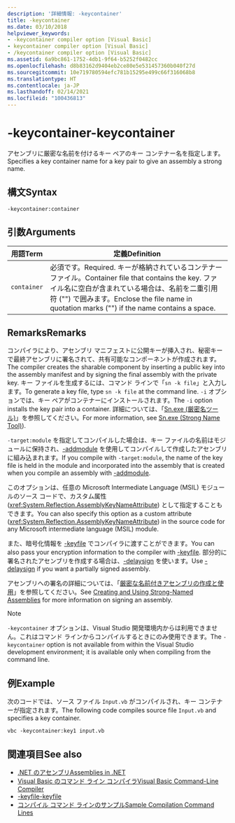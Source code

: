 ```yaml
---
description: '詳細情報: -keycontainer'
title: -keycontainer
ms.date: 03/10/2018
helpviewer_keywords:
- -keycontainer compiler option [Visual Basic]
- keycontainer compiler option [Visual Basic]
- /keycontainer compiler option [Visual Basic]
ms.assetid: 6a9bc861-1752-4db1-9f64-b5252f0482cc
ms.openlocfilehash: d8b83162d9404eb2ce80e5e531457360b040f27d
ms.sourcegitcommit: 10e719780594efc781b15295e499c66f316068b8
ms.translationtype: HT
ms.contentlocale: ja-JP
ms.lasthandoff: 02/14/2021
ms.locfileid: "100436813"
---
```

# <a name="-keycontainer"></a><span data-ttu-id="b4319-103">-keycontainer</span><span class="sxs-lookup"><span data-stu-id="b4319-103">-keycontainer</span></span>

<span data-ttu-id="b4319-104">アセンブリに厳密な名前を付けるキー ペアのキー コンテナー名を指定します。</span><span class="sxs-lookup"><span data-stu-id="b4319-104">Specifies a key container name for a key pair to give an assembly a strong name.</span></span>  
  
## <a name="syntax"></a><span data-ttu-id="b4319-105">構文</span><span class="sxs-lookup"><span data-stu-id="b4319-105">Syntax</span></span>  
  
```console  
-keycontainer:container  
```  
  
## <a name="arguments"></a><span data-ttu-id="b4319-106">引数</span><span class="sxs-lookup"><span data-stu-id="b4319-106">Arguments</span></span>  
  
|<span data-ttu-id="b4319-107">用語</span><span class="sxs-lookup"><span data-stu-id="b4319-107">Term</span></span>|<span data-ttu-id="b4319-108">定義</span><span class="sxs-lookup"><span data-stu-id="b4319-108">Definition</span></span>|  
|---|---|  
|`container`|<span data-ttu-id="b4319-109">必須です。</span><span class="sxs-lookup"><span data-stu-id="b4319-109">Required.</span></span> <span data-ttu-id="b4319-110">キーが格納されているコンテナー ファイル。</span><span class="sxs-lookup"><span data-stu-id="b4319-110">Container file that contains the key.</span></span> <span data-ttu-id="b4319-111">ファイル名に空白が含まれている場合は、名前を二重引用符 ("") で囲みます。</span><span class="sxs-lookup"><span data-stu-id="b4319-111">Enclose the file name in quotation marks ("") if the name contains a space.</span></span>|  
  
## <a name="remarks"></a><span data-ttu-id="b4319-112">Remarks</span><span class="sxs-lookup"><span data-stu-id="b4319-112">Remarks</span></span>  

 <span data-ttu-id="b4319-113">コンパイラにより、アセンブリ マニフェストに公開キーが挿入され、秘密キーで最終アセンブリに署名されて、共有可能なコンポーネントが作成されます。</span><span class="sxs-lookup"><span data-stu-id="b4319-113">The compiler creates the sharable component by inserting a public key into the assembly manifest and by signing the final assembly with the private key.</span></span> <span data-ttu-id="b4319-114">キー ファイルを生成するには、コマンド ラインで「`sn -k file`」と入力します。</span><span class="sxs-lookup"><span data-stu-id="b4319-114">To generate a key file, type `sn -k file` at the command line.</span></span> <span data-ttu-id="b4319-115">`-i` オプションでは、キー ペアがコンテナーにインストールされます。</span><span class="sxs-lookup"><span data-stu-id="b4319-115">The `-i` option installs the key pair into a container.</span></span> <span data-ttu-id="b4319-116">詳細については、「[Sn.exe (厳密名ツール)](../../../framework/tools/sn-exe-strong-name-tool.md)」を参照してください。</span><span class="sxs-lookup"><span data-stu-id="b4319-116">For more information, see [Sn.exe (Strong Name Tool)](../../../framework/tools/sn-exe-strong-name-tool.md)).</span></span>  
  
 <span data-ttu-id="b4319-117">`-target:module` を指定してコンパイルした場合は、キー ファイルの名前はモジュールに保持され、[-addmodule](addmodule.md) を使用してコンパイルして作成したアセンブリに組み込まれます。</span><span class="sxs-lookup"><span data-stu-id="b4319-117">If you compile with `-target:module`, the name of the key file is held in the module and incorporated into the assembly that is created when you compile an assembly with [-addmodule](addmodule.md).</span></span>  
  
 <span data-ttu-id="b4319-118">このオプションは、任意の Microsoft Intermediate Language (MSIL) モジュールのソース コードで、カスタム属性 (<xref:System.Reflection.AssemblyKeyNameAttribute>) として指定することもできます。</span><span class="sxs-lookup"><span data-stu-id="b4319-118">You can also specify this option as a custom attribute (<xref:System.Reflection.AssemblyKeyNameAttribute>) in the source code for any Microsoft intermediate language (MSIL) module.</span></span>  
  
 <span data-ttu-id="b4319-119">また、暗号化情報を [-keyfile](keyfile.md) でコンパイラに渡すことができます。</span><span class="sxs-lookup"><span data-stu-id="b4319-119">You can also pass your encryption information to the compiler with [-keyfile](keyfile.md).</span></span> <span data-ttu-id="b4319-120">部分的に署名されたアセンブリを作成する場合は、[-delaysign](delaysign.md) を使います。</span><span class="sxs-lookup"><span data-stu-id="b4319-120">Use [-delaysign](delaysign.md) if you want a partially signed assembly.</span></span>  
  
 <span data-ttu-id="b4319-121">アセンブリへの署名の詳細については、「[厳密な名前付きアセンブリの作成と使用](../../../standard/assembly/create-use-strong-named.md)」を参照してください。</span><span class="sxs-lookup"><span data-stu-id="b4319-121">See [Creating and Using Strong-Named Assemblies](../../../standard/assembly/create-use-strong-named.md) for more information on signing an assembly.</span></span>  
  
> [!NOTE]
> <span data-ttu-id="b4319-122">`-keycontainer` オプションは、Visual Studio 開発環境内からは利用できません。これはコマンド ラインからコンパイルするときにのみ使用できます。</span><span class="sxs-lookup"><span data-stu-id="b4319-122">The `-keycontainer` option is not available from within the Visual Studio development environment; it is available only when compiling from the command line.</span></span>  
  
## <a name="example"></a><span data-ttu-id="b4319-123">例</span><span class="sxs-lookup"><span data-stu-id="b4319-123">Example</span></span>  

 <span data-ttu-id="b4319-124">次のコードでは、ソース ファイル `Input.vb` がコンパイルされ、キー コンテナーが指定されます。</span><span class="sxs-lookup"><span data-stu-id="b4319-124">The following code compiles source file `Input.vb` and specifies a key container.</span></span>  
  
```console  
vbc -keycontainer:key1 input.vb  
```  
  
## <a name="see-also"></a><span data-ttu-id="b4319-125">関連項目</span><span class="sxs-lookup"><span data-stu-id="b4319-125">See also</span></span>

- [<span data-ttu-id="b4319-126">.NET のアセンブリ</span><span class="sxs-lookup"><span data-stu-id="b4319-126">Assemblies in .NET</span></span>](../../../standard/assembly/index.md)
- [<span data-ttu-id="b4319-127">Visual Basic のコマンド ライン コンパイラ</span><span class="sxs-lookup"><span data-stu-id="b4319-127">Visual Basic Command-Line Compiler</span></span>](index.md)
- [<span data-ttu-id="b4319-128">-keyfile</span><span class="sxs-lookup"><span data-stu-id="b4319-128">-keyfile</span></span>](keyfile.md)
- [<span data-ttu-id="b4319-129">コンパイル コマンド ラインのサンプル</span><span class="sxs-lookup"><span data-stu-id="b4319-129">Sample Compilation Command Lines</span></span>](sample-compilation-command-lines.md)
